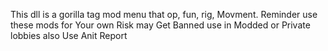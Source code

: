 This dll is a gorilla tag mod menu that op, fun, rig, Movment.
Reminder use these mods for Your own Risk may Get Banned use in Modded or Private lobbies also Use Anit Report
